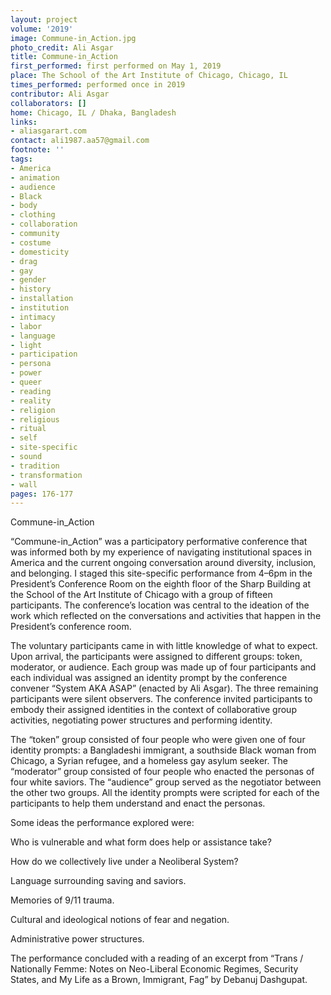 ```yaml
---
layout: project
volume: '2019'
image: Commune-in_Action.jpg
photo_credit: Ali Asgar
title: Commune-in_Action
first_performed: first performed on May 1, 2019
place: The School of the Art Institute of Chicago, Chicago, IL
times_performed: performed once in 2019
contributor: Ali Asgar
collaborators: []
home: Chicago, IL / Dhaka, Bangladesh
links:
- aliasgarart.com
contact: ali1987.aa57@gmail.com
footnote: ''
tags:
- America
- animation
- audience
- Black
- body
- clothing
- collaboration
- community
- costume
- domesticity
- drag
- gay
- gender
- history
- installation
- institution
- intimacy
- labor
- language
- light
- participation
- persona
- power
- queer
- reading
- reality
- religion
- religious
- ritual
- self
- site-specific
- sound
- tradition
- transformation
- wall
pages: 176-177
---
```



Commune-in_Action

“Commune-in_Action” was a participatory performative conference that was informed both by my experience of navigating institutional spaces in America and the current ongoing conversation around diversity, inclusion, and belonging. I staged this site-specific performance from 4–6pm in the President’s Conference Room on the eighth floor of the Sharp Building at the School of the Art Institute of Chicago with a group of fifteen participants. The conference’s location was central to the ideation of the work which reflected on the conversations and activities that happen in the President’s conference room.

The voluntary participants came in with little knowledge of what to expect. Upon arrival, the participants were assigned to different groups: token, moderator, or audience. Each group was made up of four participants and each individual was assigned an identity prompt by the conference convener “System AKA ASAP” (enacted by Ali Asgar). The three remaining participants were silent observers. The conference invited participants to embody their assigned identities in the context of collaborative group activities, negotiating power structures and performing identity.

The “token” group consisted of four people who were given one of four identity prompts: a Bangladeshi immigrant, a southside Black woman from Chicago, a Syrian refugee, and a homeless gay asylum seeker. The “moderator” group consisted of four people who enacted the personas of four white saviors. The “audience” group served as the negotiator between the other two groups. All the identity prompts were scripted for each of the participants to help them understand and enact the personas.

Some ideas the performance explored were:

Who is vulnerable and what form does help or assistance take?

How do we collectively live under a Neoliberal System?

Language surrounding saving and saviors.

Memories of 9/11 trauma.

Cultural and ideological notions of fear and negation.

Administrative power structures.

The performance concluded with a reading of an excerpt from “Trans / Nationally Femme: Notes on Neo-Liberal Economic Regimes, Security States, and My Life as a Brown, Immigrant, Fag” by Debanuj Dashgupat.

